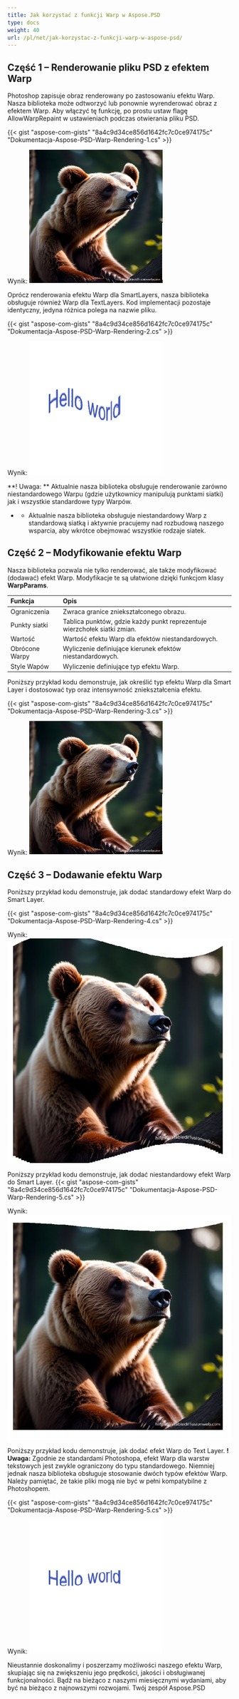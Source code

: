 ```yaml
---
title: Jak korzystać z funkcji Warp w Aspose.PSD
type: docs
weight: 40
url: /pl/net/jak-korzystac-z-funkcji-warp-w-aspose-psd/
---
```


## **Część 1 – Renderowanie pliku PSD z efektem Warp**

Photoshop zapisuje obraz renderowany po zastosowaniu efektu Warp. Nasza biblioteka może odtworzyć lub ponownie wyrenderować obraz z efektem Warp. Aby włączyć tę funkcję, po prostu ustaw flagę AllowWarpRepaint w ustawieniach podczas otwierania pliku PSD.

{{< gist "aspose-com-gists" "8a4c9d34ce856d1642fc7c0ce974175c" "Dokumentacja-Aspose-PSD-Warp-Rendering-1.cs" >}}

Wynik:
![Aspose.PSD dla .NET - Wynik funkcji Warp 1](warp1.png)

Oprócz renderowania efektu Warp dla SmartLayers, nasza biblioteka obsługuje również Warp dla TextLayers. Kod implementacji pozostaje identyczny, jedyna różnica polega na nazwie pliku.

{{< gist "aspose-com-gists" "8a4c9d34ce856d1642fc7c0ce974175c" "Dokumentacja-Aspose-PSD-Warp-Rendering-2.cs" >}}

Wynik:
![Aspose.PSD dla .NET - Wynik funkcji Warp 2](warp2.png)

**! Uwaga: ** Aktualnie nasza biblioteka obsługuje renderowanie zarówno niestandardowego Warpu (gdzie użytkownicy manipulują punktami siatki) jak i wszystkie standardowe typy Warpów.
* - Aktualnie nasza biblioteka obsługuje niestandardowy Warp z standardową siatką i aktywnie pracujemy nad rozbudową naszego wsparcia, aby wkrótce obejmować wszystkie rodzaje siatek.


## **Część 2 – Modyfikowanie efektu Warp**

Nasza biblioteka pozwala nie tylko renderować, ale także modyfikować (dodawać) efekt Warp.
Modyfikacje te są ułatwione dzięki funkcjom klasy **WarpParams**.

| **Funkcja**  | **Opis**                                                         | 
|:-------------|:----------------------------------------------------------------------------|
| Ograniczenia       | Zwraca granice zniekształconego obrazu.                                     |
| Punkty siatki   | Tablica punktów, gdzie każdy punkt reprezentuje wierzchołek siatki zmian. |
| Wartość        | Wartość efektu Warp dla efektów niestandardowych.                   |
| Obrócone Warpy  | Wyliczenie definiujące kierunek efektów niestandardowych.           |
| Style Wapów   | Wyliczenie definiujące typ efektu Warp.                            |

Poniższy przykład kodu demonstruje, jak określić typ efektu Warp dla Smart Layer i dostosować typ oraz intensywność zniekształcenia efektu.

{{< gist "aspose-com-gists" "8a4c9d34ce856d1642fc7c0ce974175c" "Dokumentacja-Aspose-PSD-Warp-Rendering-3.cs" >}}

Wynik:
![Aspose.PSD dla .NET - Wynik funkcji Warp 3](warp3.png)

## **Część 3 – Dodawanie efektu Warp**

Poniższy przykład kodu demonstruje, jak dodać standardowy efekt Warp do Smart Layer.

{{< gist "aspose-com-gists" "8a4c9d34ce856d1642fc7c0ce974175c" "Dokumentacja-Aspose-PSD-Warp-Rendering-4.cs" >}}

Wynik:
![Aspose.PSD dla .NET - Wynik funkcji Warp 4](warp4.png)

Poniższy przykład kodu demonstruje, jak dodać niestandardowy efekt Warp do Smart Layer.
{{< gist "aspose-com-gists" "8a4c9d34ce856d1642fc7c0ce974175c" "Dokumentacja-Aspose-PSD-Warp-Rendering-5.cs" >}}

Wynik:
![Aspose.PSD dla .NET - Wynik funkcji Warp 5](warp5.png)

Poniższy przykład kodu demonstruje, jak dodać efekt Warp do Text Layer. 
**! Uwaga:** Zgodnie ze standardami Photoshopa, efekt Warp dla warstw tekstowych jest zwykle ograniczony do typu standardowego. Niemniej jednak nasza biblioteka obsługuje stosowanie dwóch typów efektów Warp. Należy pamiętać, że takie pliki mogą nie być w pełni kompatybilne z Photoshopem.

{{< gist "aspose-com-gists" "8a4c9d34ce856d1642fc7c0ce974175c" "Dokumentacja-Aspose-PSD-Warp-Rendering-5.cs" >}}

Wynik:
![Aspose.PSD dla .NET - Wynik funkcji Warp 6](warp6.png)

Nieustannie doskonalimy i poszerzamy możliwości naszego efektu Warp, skupiając się na zwiększeniu jego prędkości, jakości i obsługiwanej funkcjonalności. Bądź na bieżąco z naszymi miesięcznymi wydaniami, aby być na bieżąco z najnowszymi rozwojami.
Twój zespół Aspose.PSD
